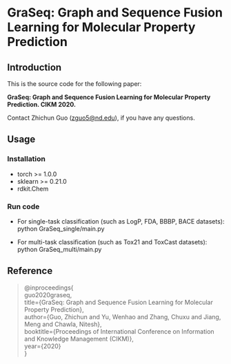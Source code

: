 # GraSeq: Graph and Sequence Fusion Learning for Molecular Property Prediction


## Introduction
This is the source code for the following paper: 

**GraSeq: Graph and Sequence Fusion Learning for Molecular Property Prediction. CIKM 2020.**

Contact Zhichun Guo (zguo5@nd.edu), if you have any questions.

## Usage

### Installation
- torch >= 1.0.0
- sklearn >= 0.21.0
- rdkit.Chem 

### Run code

- For single-task classification (such as LogP, FDA, BBBP, BACE datasets):  
    python GraSeq_single/main.py

- For multi-task classification (such as Tox21 and ToxCast datasets):  
    python GraSeq_multi/main.py

## Reference
>@inproceedings{  
guo2020graseq,  
title={GraSeq: Graph and Sequence Fusion Learning for Molecular Property Prediction},  
author={Guo, Zhichun and Yu, Wenhao and Zhang, Chuxu and Jiang, Meng and Chawla, Nitesh},  
booktitle={Proceedings of International Conference on Information and Knowledge Management (CIKM)},  
year={2020}  
}
